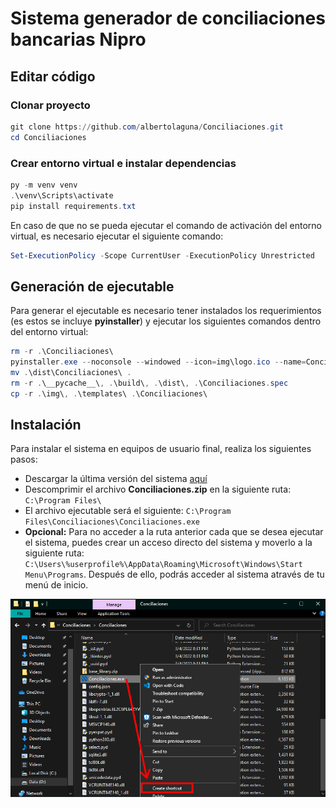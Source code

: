 # Sistema generador de conciliaciones bancarias Nipro

## Editar código

### Clonar proyecto

```Powershell
git clone https://github.com/albertolaguna/Conciliaciones.git
cd Conciliaciones
```

### Crear entorno virtual e instalar dependencias

```Powershell
py -m venv venv
.\venv\Scripts\activate
pip install requirements.txt
```

En caso de que no se pueda ejecutar el comando de activación del entorno virtual, es necesario ejecutar el siguiente comando:

```Powershell
Set-ExecutionPolicy -Scope CurrentUser -ExecutionPolicy Unrestricted
```

## Generación de ejecutable

Para generar el ejecutable es necesario tener instalados los requerimientos (es estos se incluye **pyinstaller**) y ejecutar los siguientes comandos dentro del entorno virtual:

```Powershell
rm -r .\Conciliaciones\
pyinstaller.exe --noconsole --windowed --icon=img\logo.ico --name=Conciliaciones  main.py/
mv .\dist\Conciliaciones\ .
rm -r .\__pycache__\, .\build\, .\dist\, .\Conciliaciones.spec
cp -r .\img\, .\templates\ .\Conciliaciones\
```

## Instalación

Para instalar el sistema en equipos de usuario final, realiza los siguientes pasos:

* Descargar la última versión del sistema [aquí](https://github.com/albertolaguna/Conciliaciones/releases)
* Descomprimir el archivo **Conciliaciones.zip** en la siguiente ruta: `C:\Program Files\`
* El archivo ejecutable será el siguiente: `C:\Program Files\Conciliaciones\Conciliaciones.exe`
* **Opcional:** Para no acceder a la ruta anterior cada que se desea ejecutar el sistema, puedes crear un acceso directo del sistema y moverlo a la siguiente ruta: `C:\Users\%userprofile%\AppData\Roaming\Microsoft\Windows\Start Menu\Programs`. Después de ello, podrás acceder al sistema através de tu menú de inicio.

![Crear acceso directo](img/shortcut.png)
